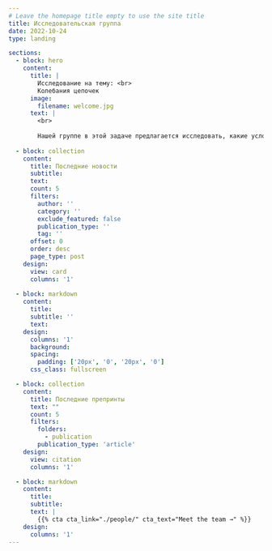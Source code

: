 ```yaml
---
# Leave the homepage title empty to use the site title
title: Исследовательская группа
date: 2022-10-24
type: landing

sections:
  - block: hero
    content:
      title: |
        Исследование на тему: <br>
        Колебания цепочек
      image:
        filename: welcome.jpg
      text: |
        <br>
        
        Нашей группе в этой задаче предлагается исследовать, какие условия необходимы для установления равновесия, как происходит приближение к равновесию и какие интересные явления возможны в простейшем одномерном случае.
  
  - block: collection
    content:
      title: Последние новости
      subtitle:
      text:
      count: 5
      filters:
        author: ''
        category: ''
        exclude_featured: false
        publication_type: ''
        tag: ''
      offset: 0
      order: desc
      page_type: post
    design:
      view: card
      columns: '1'
  
  - block: markdown
    content:
      title:
      subtitle: ''
      text:
    design:
      columns: '1'
      background:
      spacing:
        padding: ['20px', '0', '20px', '0']
      css_class: fullscreen

  - block: collection
    content:
      title: Последние препринты
      text: ""
      count: 5
      filters:
        folders:
          - publication
        publication_type: 'article'
    design:
      view: citation
      columns: '1'

  - block: markdown
    content:
      title:
      subtitle:
      text: |
        {{% cta cta_link="./people/" cta_text="Meet the team →" %}}
    design:
      columns: '1'
---
```

